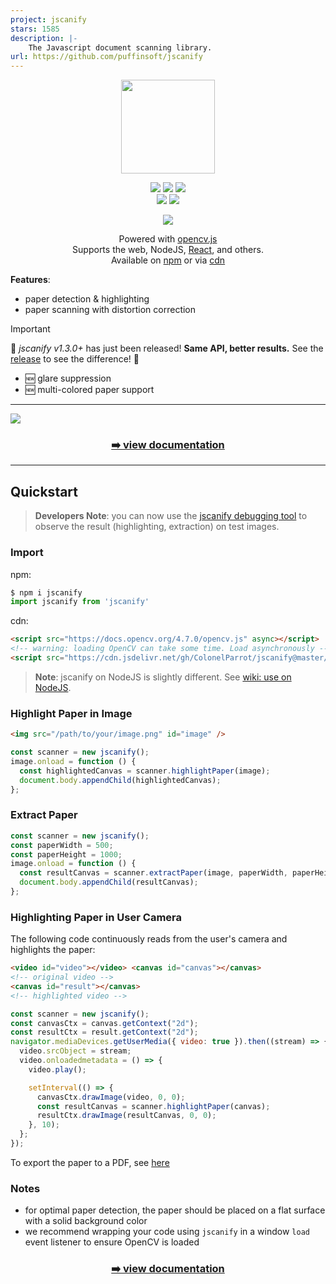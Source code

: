 ```yaml
---
project: jscanify
stars: 1585
description: |-
    The Javascript document scanning library.
url: https://github.com/puffinsoft/jscanify
---
```


<p align="center">
    <img src="docs/images/logo-github.png" height="150">
</p>

<p align="center">
    <a href="https://www.jsdelivr.com/package/gh/ColonelParrot/jscanify"><img src="https://data.jsdelivr.com/v1/package/gh/ColonelParrot/jscanify/badge"></a>
    <a href="https://cdnjs.com/libraries/jscanify"><img src="https://img.shields.io/cdnjs/v/jscanify"></a>
    <a href="https://npmjs.com/package/jscanify"><img src="https://badgen.net/npm/dw/jscanify"></a>
    <br />
    <a href="https://github.com/puffinsoft/jscanify/blob/master/LICENSE"><img src="https://img.shields.io/github/license/puffinsoft/jscanify.svg"></a>
    <a href="https://npmjs.com/package/jscanify"><img src="https://badgen.net/npm/v/jscanify"></a>
</p>

<p align="center">
  <a href="https://nodei.co/npm/jscanify/"><img src="https://nodei.co/npm/jscanify.png"></a>
</p>

<p align="center">
Powered with <a href="https://docs.opencv.org/3.4/d5/d10/tutorial_js_root.html">opencv.js</a><br/>
Supports the web, NodeJS, <a href="https://github.com/ColonelParrot/react-scanify-demo">React</a>, and others.
<br/>
Available on <a href="https://www.npmjs.com/package/jscanify">npm</a> or via <a href="https://www.jsdelivr.com/package/gh/ColonelParrot/jscanify">cdn</a><br/>
</p>

**Features**:

- paper detection & highlighting
- paper scanning with distortion correction

> [!IMPORTANT]  
> 🎉 _jscanify v1.3.0+_ has just been released! **Same API, better results.** See the [release](https://github.com/puffinsoft/jscanify/releases/tag/v1.3.0) to see the difference! 🎉


- 🆕 glare suppression
- 🆕 multi-colored paper support

<hr />

<img src="docs/images/github-explanation-long.png" />

<h3 align="center" margin="0"><a href="https://github.com/puffinsoft/jscanify/wiki">➡️ view documentation</a></h3>

<hr/>

## Quickstart

> **Developers Note**: you can now use the [jscanify debugging tool](https://colonelparrot.github.io/jscanify/tester.html) to observe the result (highlighting, extraction) on test images.

### Import

npm:

```js
$ npm i jscanify
import jscanify from 'jscanify'
```

cdn:

```html
<script src="https://docs.opencv.org/4.7.0/opencv.js" async></script>
<!-- warning: loading OpenCV can take some time. Load asynchronously -->
<script src="https://cdn.jsdelivr.net/gh/ColonelParrot/jscanify@master/src/jscanify.min.js"></script>
```

> **Note**: jscanify on NodeJS is slightly different. See [wiki: use on NodeJS](https://github.com/ColonelParrot/jscanify/wiki#use-on-nodejs).

### Highlight Paper in Image

```html
<img src="/path/to/your/image.png" id="image" />
```

```js
const scanner = new jscanify();
image.onload = function () {
  const highlightedCanvas = scanner.highlightPaper(image);
  document.body.appendChild(highlightedCanvas);
};
```

### Extract Paper

```js
const scanner = new jscanify();
const paperWidth = 500;
const paperHeight = 1000;
image.onload = function () {
  const resultCanvas = scanner.extractPaper(image, paperWidth, paperHeight);
  document.body.appendChild(resultCanvas);
};
```

### Highlighting Paper in User Camera

The following code continuously reads from the user's camera and highlights the paper:

```html
<video id="video"></video> <canvas id="canvas"></canvas>
<!-- original video -->
<canvas id="result"></canvas>
<!-- highlighted video -->
```

```js
const scanner = new jscanify();
const canvasCtx = canvas.getContext("2d");
const resultCtx = result.getContext("2d");
navigator.mediaDevices.getUserMedia({ video: true }).then((stream) => {
  video.srcObject = stream;
  video.onloadedmetadata = () => {
    video.play();

    setInterval(() => {
      canvasCtx.drawImage(video, 0, 0);
      const resultCanvas = scanner.highlightPaper(canvas);
      resultCtx.drawImage(resultCanvas, 0, 0);
    }, 10);
  };
});
```

To export the paper to a PDF, see [here](https://stackoverflow.com/questions/23681325/convert-canvas-to-pdf)

### Notes

- for optimal paper detection, the paper should be placed on a flat surface with a solid background color
- we recommend wrapping your code using `jscanify` in a window `load` event listener to ensure OpenCV is loaded

<h3 align="center" margin="0"><a href="https://github.com/puffinsoft/jscanify/wiki">➡️ view documentation</a></h3>
